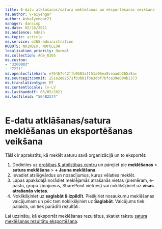 ```yaml
---
title: E-datu atklāšanas/satura meklēšanas un eksportēšanas veikšana
ms.author: v-aiyengar
author: AshaIyengar21
manager: dansimp
ms.date: 02/26/2021
ms.audience: Admin
ms.topic: article
ms.service: o365-administration
ROBOTS: NOINDEX, NOFOLLOW
localization_priority: Normal
ms.collection: Adm_O365
ms.custom:
- "3200003"
- "7221"
ms.openlocfilehash: e76467c42ffb9583aff51a05ea8ceaadb265a8ac
ms.sourcegitcommit: 251e2e82571fb3bb1fbe3dbf7bfca30e004b3373
ms.translationtype: MT
ms.contentlocale: lv-LV
ms.lasthandoff: 03/05/2021
ms.locfileid: "50482274"
---
```

# <a name="perform-an-ediscoverycontent-search-and-export"></a>E-datu atklāšanas/satura meklēšanas un eksportēšanas veikšana

Tālāk ir aprakstīts, kā meklēt saturu savā organizācijā un to eksportēt:

1. Dodieties uz [drošības & atbilstības centru](https://go.microsoft.com/fwlink/?linkid=2086958) un pārejiet pie **meklēšanas**  >  **satura meklēšana**  >  **+ Jauna meklēšana**.
1. Ievadiet atslēgvārdus un nosacījumus, kurus vēlaties meklēt.
1. Lapas apakšdaļā norādiet meklējamās atrašanās vietas (piemēram, e-pastu, grupu ziņojumus, SharePoint vietnes) vai noklikšķiniet uz **visas atrašanās vietas**.
1. Noklikšķiniet uz **saglabāt & izpildīt**. Piešķiriet nosaukumu meklēšanas vaicājumam un pēc tam noklikšķiniet uz **Saglabāt**. Vaicājums tiek palaists, un tiek parādīti rezultāti.

Lai uzzinātu, kā eksportēt meklēšanas rezultātus, skatiet rakstu [satura meklēšanas rezultātu eksportēšana](https://go.microsoft.com/fwlink/?linkid=2102118).

